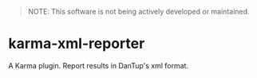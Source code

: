 > NOTE: This software is not being actively developed or maintained.

# karma-xml-reporter

A Karma plugin. Report results in DanTup's xml format.
